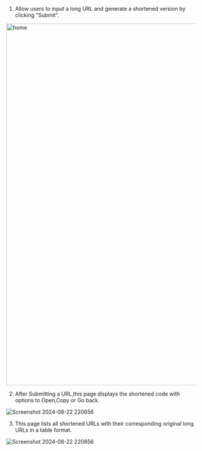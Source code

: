 1. Allow users to input a long URL and generate a shortened version by clicking "Submit".

<img width="960" alt="home" src="https://github.com/user-attachments/assets/316cc25d-2da8-4680-887d-59e78390fa63">



2. After Submitting a URL,this page displays the shortened code with options to Open,Copy or Go back.
 
![Screenshot 2024-08-22 220656](https://github.com/user-attachments/assets/8debe1f4-9663-4cc2-a7d1-29ac564a9355)



3. This page lists all shortened URLs with their corresponding original long URLs in a table format.
 
![Screenshot 2024-08-22 220856](https://github.com/user-attachments/assets/4a5a7eda-805e-4f40-8d45-f061555c77b8)


